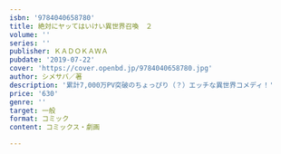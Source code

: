 ```yaml
---
isbn: '9784040658780'
title: 絶対にヤッてはいけい異世界召喚　２
volume: ''
series: ''
publisher: ＫＡＤＯＫＡＷＡ
pubdate: '2019-07-22'
cover: 'https://cover.openbd.jp/9784040658780.jpg'
author: シメサバ／著
description: '累計7,000万PV突破のちょっぴり（？）エッチな異世界コメディ！'
price: '630'
genre: ''
target: 一般
format: コミック
content: コミックス・劇画

---
```

